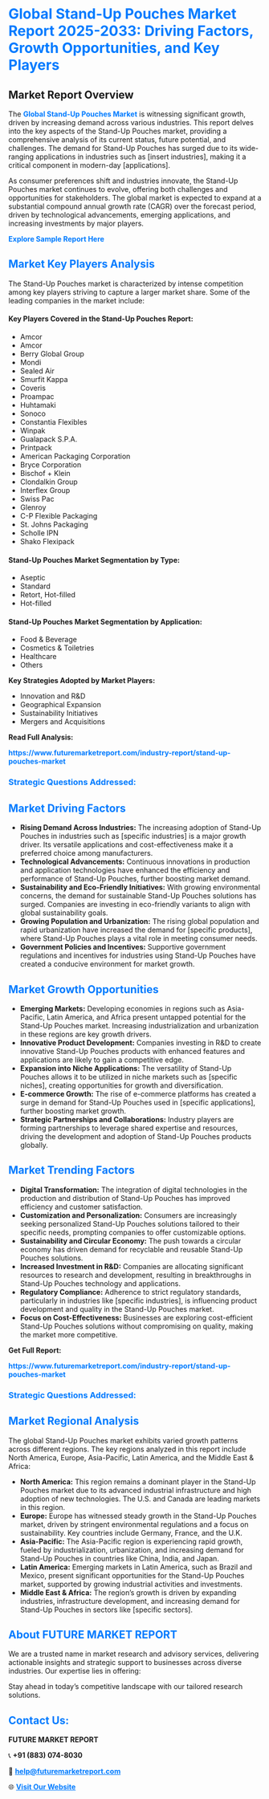 <h1 style="color: #007BFF;">Global Stand-Up Pouches Market Report 2025-2033: Driving Factors, Growth Opportunities, and Key Players</h1>

<section id="overview">
<h2>Market Report Overview</h2>
<p>The <a href="https://www.futuremarketreport.com/industry-report/stand-up-pouches-market" style="color: #007BFF; text-decoration: none;"><strong>Global Stand-Up Pouches Market</strong></a> is witnessing significant growth, driven by increasing demand across various industries. This report delves into the key aspects of the Stand-Up Pouches market, providing a comprehensive analysis of its current status, future potential, and challenges. The demand for Stand-Up Pouches has surged due to its wide-ranging applications in industries such as [insert industries], making it a critical component in modern-day [applications].</p>
<p>As consumer preferences shift and industries innovate, the Stand-Up Pouches market continues to evolve, offering both challenges and opportunities for stakeholders. The global market is expected to expand at a substantial compound annual growth rate (CAGR) over the forecast period, driven by technological advancements, emerging applications, and increasing investments by major players.</p>
</section>

<section id="overview">
<p><a href="https://www.futuremarketreport.com/request-sample/reportId=59542" style="color: #007BFF; text-decoration: none;"><strong>Explore Sample Report Here</strong></a></p>
</section>

<section id="key-players">
<h2 style="color: #007BFF;">Market Key Players Analysis</h2>
<p>The Stand-Up Pouches market is characterized by intense competition among key players striving to capture a larger market share. Some of the leading companies in the market include:</p>
<h4>Key Players Covered in the Stand-Up Pouches Report:</h4>
<ul><li>Amcor</li><li>Amcor</li><li>Berry Global Group</li><li>Mondi</li><li>Sealed Air</li><li>Smurfit Kappa</li><li>Coveris</li><li>Proampac</li><li>Huhtamaki</li><li>Sonoco</li><li>Constantia Flexibles</li><li>Winpak</li><li>Gualapack S.P.A.</li><li>Printpack</li><li>American Packaging Corporation</li><li>Bryce Corporation</li><li>Bischof + Klein</li><li>Clondalkin Group</li><li>Interflex Group</li><li>Swiss Pac</li><li>Glenroy</li><li>C-P Flexible Packaging</li><li>St. Johns Packaging</li><li>Scholle IPN</li><li>Shako Flexipack</li></ul>
<h4>Stand-Up Pouches Market Segmentation by Type:</h4>
<ul><li>Aseptic</li><li>Standard</li><li>Retort, Hot-filled</li><li>Hot-filled</li></ul>

<h4>Stand-Up Pouches Market Segmentation by Application:</h4>
<ul><li>Food &amp; Beverage</li><li>Cosmetics &amp; Toiletries</li><li>Healthcare</li><li>Others</li></ul>
<p><strong>Key Strategies Adopted by Market Players:</strong></p>
<ul>
<li>Innovation and R&D</li>
<li>Geographical Expansion</li>
<li>Sustainability Initiatives</li>
<li>Mergers and Acquisitions</li>
</ul>
</section>

<section>
<p><strong>Read Full Analysis: </strong></p><a href="https://www.futuremarketreport.com/industry-report/stand-up-pouches-market" style="color: #007BFF; text-decoration: none;"><strong>https://www.futuremarketreport.com/industry-report/stand-up-pouches-market</strong></a>
<h3 style="color: #007BFF;">Strategic Questions Addressed:</h3>
</section>

<section id="driving-factors">
<h2 style="color: #007BFF;">Market Driving Factors</h2>
<ul>
<li><strong>Rising Demand Across Industries:</strong> The increasing adoption of Stand-Up Pouches in industries such as [specific industries] is a major growth driver. Its versatile applications and cost-effectiveness make it a preferred choice among manufacturers.</li>
<li><strong>Technological Advancements:</strong> Continuous innovations in production and application technologies have enhanced the efficiency and performance of Stand-Up Pouches, further boosting market demand.</li>
<li><strong>Sustainability and Eco-Friendly Initiatives:</strong> With growing environmental concerns, the demand for sustainable Stand-Up Pouches solutions has surged. Companies are investing in eco-friendly variants to align with global sustainability goals.</li>
<li><strong>Growing Population and Urbanization:</strong> The rising global population and rapid urbanization have increased the demand for [specific products], where Stand-Up Pouches plays a vital role in meeting consumer needs.</li>
<li><strong>Government Policies and Incentives:</strong> Supportive government regulations and incentives for industries using Stand-Up Pouches have created a conducive environment for market growth.</li>
</ul>
</section>

<section id="growth-opportunities">
<h2 style="color: #007BFF;">Market Growth Opportunities</h2>
<ul>
<li><strong>Emerging Markets:</strong> Developing economies in regions such as Asia-Pacific, Latin America, and Africa present untapped potential for the Stand-Up Pouches market. Increasing industrialization and urbanization in these regions are key growth drivers.</li>
<li><strong>Innovative Product Development:</strong> Companies investing in R&D to create innovative Stand-Up Pouches products with enhanced features and applications are likely to gain a competitive edge.</li>
<li><strong>Expansion into Niche Applications:</strong> The versatility of Stand-Up Pouches allows it to be utilized in niche markets such as [specific niches], creating opportunities for growth and diversification.</li>
<li><strong>E-commerce Growth:</strong> The rise of e-commerce platforms has created a surge in demand for Stand-Up Pouches used in [specific applications], further boosting market growth.</li>
<li><strong>Strategic Partnerships and Collaborations:</strong> Industry players are forming partnerships to leverage shared expertise and resources, driving the development and adoption of Stand-Up Pouches products globally.</li>
</ul>
</section>

<section id="trending-factors">
<h2 style="color: #007BFF;">Market Trending Factors</h2>
<ul>
<li><strong>Digital Transformation:</strong> The integration of digital technologies in the production and distribution of Stand-Up Pouches has improved efficiency and customer satisfaction.</li>
<li><strong>Customization and Personalization:</strong> Consumers are increasingly seeking personalized Stand-Up Pouches solutions tailored to their specific needs, prompting companies to offer customizable options.</li>
<li><strong>Sustainability and Circular Economy:</strong> The push towards a circular economy has driven demand for recyclable and reusable Stand-Up Pouches solutions.</li>
<li><strong>Increased Investment in R&D:</strong> Companies are allocating significant resources to research and development, resulting in breakthroughs in Stand-Up Pouches technology and applications.</li>
<li><strong>Regulatory Compliance:</strong> Adherence to strict regulatory standards, particularly in industries like [specific industries], is influencing product development and quality in the Stand-Up Pouches market.</li>
<li><strong>Focus on Cost-Effectiveness:</strong> Businesses are exploring cost-efficient Stand-Up Pouches solutions without compromising on quality, making the market more competitive.</li>
</ul>
</section>

<section>
<p><strong>Get Full Report: </strong></p><a href="https://www.futuremarketreport.com/industry-report/stand-up-pouches-market" style="color: #007BFF; text-decoration: none;"><strong>https://www.futuremarketreport.com/industry-report/stand-up-pouches-market</strong></a>
<h3 style="color: #007BFF;">Strategic Questions Addressed:</h3>
</section>


<section id="regional-analysis">
<h2 style="color: #007BFF;">Market Regional Analysis</h2>
<p>The global Stand-Up Pouches market exhibits varied growth patterns across different regions. The key regions analyzed in this report include North America, Europe, Asia-Pacific, Latin America, and the Middle East & Africa:</p>
<ul>
<li><strong>North America:</strong> This region remains a dominant player in the Stand-Up Pouches market due to its advanced industrial infrastructure and high adoption of new technologies. The U.S. and Canada are leading markets in this region.</li>
<li><strong>Europe:</strong> Europe has witnessed steady growth in the Stand-Up Pouches market, driven by stringent environmental regulations and a focus on sustainability. Key countries include Germany, France, and the U.K.</li>
<li><strong>Asia-Pacific:</strong> The Asia-Pacific region is experiencing rapid growth, fueled by industrialization, urbanization, and increasing demand for Stand-Up Pouches in countries like China, India, and Japan.</li>
<li><strong>Latin America:</strong> Emerging markets in Latin America, such as Brazil and Mexico, present significant opportunities for the Stand-Up Pouches market, supported by growing industrial activities and investments.</li>
<li><strong>Middle East & Africa:</strong> The region’s growth is driven by expanding industries, infrastructure development, and increasing demand for Stand-Up Pouches in sectors like [specific sectors].</li>
</ul>
</section>

<footer>
<h2 style="color: #007BFF;">About FUTURE MARKET REPORT</h2>
<p>We are a trusted name in market research and advisory services, delivering actionable insights and strategic support to businesses across diverse industries. Our expertise lies in offering:</p>

<p>Stay ahead in today’s competitive landscape with our tailored research solutions.</p>

<h2 style="color: #007BFF;">Contact Us:</h2>
<p><strong>FUTURE MARKET REPORT</strong></p>
<p>📞 <strong>+91 (883) 074-8030</strong></p>
<p>📧 <strong><a href="mailto:help@futuremarketreport.com" style="color: #007BFF;">help@futuremarketreport.com</a></strong></p>
<p>🌐 <strong><a href="https://www.futuremarketreport.com/" style="color: #007BFF;">Visit Our Website</a></strong></p>
</footer>